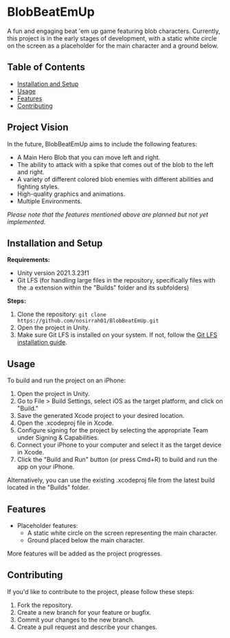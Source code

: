 # BlobBeatEmUp

A fun and engaging beat 'em up game featuring blob characters. Currently, this project is in the early stages of development, with a static white circle on the screen as a placeholder for the main character and a ground below.

## Table of Contents

- [Installation and Setup](#installation-and-setup)
- [Usage](#usage)
- [Features](#features)
- [Contributing](#contributing)

## Project Vision

In the future, BlobBeatEmUp aims to include the following features:

- A Main Hero Blob that you can move left and right.
- The ability to attack with a spike that comes out of the blob to the left and right.
- A variety of different colored blob enemies with different abilities and fighting styles.
- High-quality graphics and animations.
- Multiple Environments.

*Please note that the features mentioned above are planned but not yet implemented.*

## Installation and Setup

**Requirements:**
- Unity version 2021.3.23f1
- Git LFS (for handling large files in the repository, specifically files with the .a extension within the "Builds" folder and its subfolders)

**Steps:**
1. Clone the repository: `git clone https://github.com/nosirrah01/BlobBeatEmUp.git`
2. Open the project in Unity.
3. Make sure Git LFS is installed on your system. If not, follow the [Git LFS installation guide](https://git-lfs.github.com/).

## Usage

To build and run the project on an iPhone:

1. Open the project in Unity.
2. Go to File > Build Settings, select iOS as the target platform, and click on "Build."
3. Save the generated Xcode project to your desired location.
4. Open the .xcodeproj file in Xcode.
5. Configure signing for the project by selecting the appropriate Team under Signing & Capabilities.
6. Connect your iPhone to your computer and select it as the target device in Xcode.
7. Click the "Build and Run" button (or press Cmd+R) to build and run the app on your iPhone.

Alternatively, you can use the existing .xcodeproj file from the latest build located in the "Builds" folder.

## Features

- Placeholder features:
  - A static white circle on the screen representing the main character.
  - Ground placed below the main character.
  
More features will be added as the project progresses.

## Contributing

If you'd like to contribute to the project, please follow these steps:
1. Fork the repository.
2. Create a new branch for your feature or bugfix.
3. Commit your changes to the new branch.
4. Create a pull request and describe your changes.

